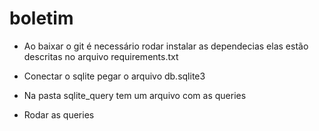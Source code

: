 # boletim


- Ao baixar o git é necessário rodar instalar as dependecias elas estão descritas no arquivo requirements.txt

- Conectar o sqlite pegar o arquivo db.sqlite3 
- Na pasta sqlite_query tem um arquivo com as queries
- Rodar as queries






